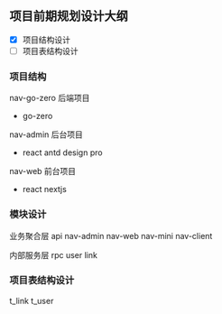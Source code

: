## 项目前期规划设计大纲

- [x] 项目结构设计
- [ ] 项目表结构设计

### 项目结构

nav-go-zero 后端项目
- go-zero

nav-admin 后台项目
- react antd design pro

nav-web 前台项目
- react nextjs

### 模块设计

业务聚合层 api
nav-admin
nav-web
nav-mini
nav-client

内部服务层 rpc
user
link

### 项目表结构设计

t_link
t_user
